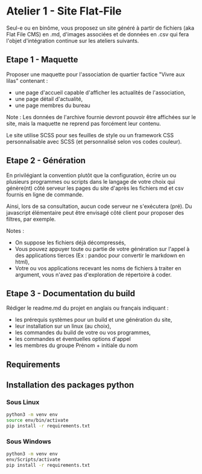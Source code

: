 # Atelier 1 - Site Flat-File
Seul-e ou en binôme, vous proposez un site généré à partir de fichiers (aka Flat File CMS) en .md, d'images
associées et de données en .csv qui fera l'objet d'intégration continue sur les ateliers suivants.

## Etape 1 - Maquette
Proposer une maquette pour l'association de quartier factice "Vivre aux lilas" contenant :
- une page d'accueil capable d'afficher les actualités de l'association,
- une page détail d'actualité,
- une page membres du bureau

Note : Les données de l'archive fournie devront pouvoir être affichées sur le site, mais la maquette ne reprend
pas forcément leur contenu.

Le site utilise SCSS pour ses feuilles de style ou un framework CSS personnalisable avec SCSS (et personnalisé
selon vos codes couleur).

## Etape 2 - Génération
En privilégiant la convention plutôt que la configuration, écrire un ou plusieurs programmes ou scripts dans le
langage de votre choix qui génère(nt) côté serveur les pages du site d'après les fichiers md et csv fournis en
ligne de commande.

Ainsi, lors de sa consultation, aucun code serveur ne s'exécutera (pré). Du javascript élémentaire peut être
envisagé côté client pour proposer des filtres, par exemple.

Notes :
- On suppose les fichiers déjà décompressés,
- Vous pouvez appuyer toute ou partie de votre génération sur l'appel à des applications tierces (Ex :
pandoc pour convertir le markdown en html),
- Votre ou vos applications recevant les noms de fichiers à traiter en argument, vous n'avez pas
d'exploration de répertoire à coder.

## Etape 3 - Documentation du build
Rédiger le readme.md du projet en anglais ou français indiquant :
- les prérequis systèmes pour un build et une génération du site,
- leur installation sur un linux (au choix),
- les commandes du build de votre ou vos programmes,
- les commandes et éventuelles options d'appel
- les membres du groupe Prénom + initiale du nom


## Requirements

## Installation des packages python

### Sous Linux
```bash
python3 -m venv env
source env/bin/activate
pip install -r requirements.txt
```

### Sous Windows
```bash
python3 -m venv env
env/Scripts/activate
pip install -r requirements.txt
```
